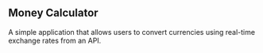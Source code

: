 ## Money Calculator
A simple application that allows users to convert currencies using real-time exchange rates from an API.
